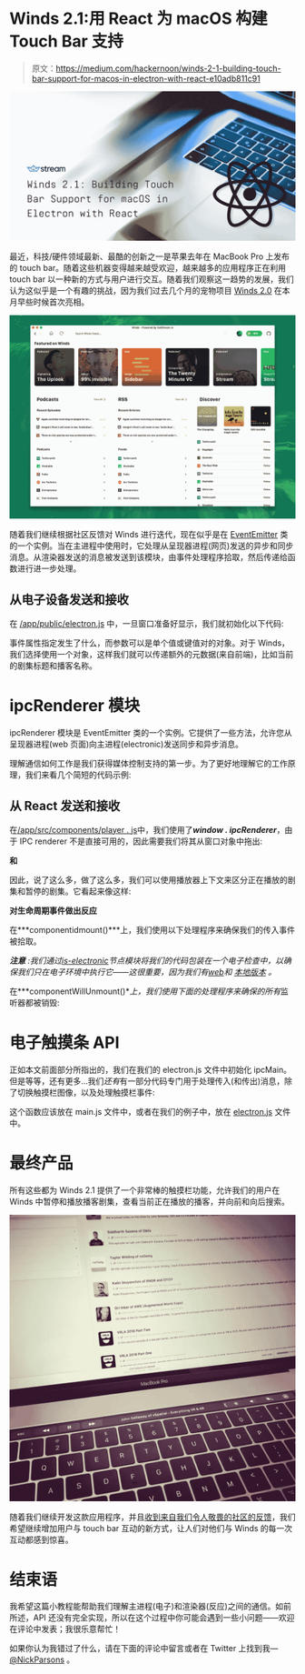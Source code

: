 # Winds 2.1:用 React 为 macOS 构建 Touch Bar 支持

> 原文：<https://medium.com/hackernoon/winds-2-1-building-touch-bar-support-for-macos-in-electron-with-react-e10adb811c91>

![](img/a77d064930e3c5370b060e2ab34c3fbb.png)

最近，科技/硬件领域最新、最酷的创新之一是苹果去年在 MacBook Pro 上发布的 touch bar。随着这些机器变得越来越受欢迎，越来越多的应用程序正在利用 touch bar 以一种新的方式与用户进行交互。随着我们观察这一趋势的发展，我们认为这似乎是一个有趣的挑战，因为我们过去几个月的宠物项目 [Winds 2.0](https://getstream.io/winds) 在本月早些时候首次亮相。

![](img/905514d25b1208a0bb7adf07ecdaa960.png)

随着我们继续根据社区反馈对 Winds 进行迭代，现在似乎是在 [EventEmitter](https://codeburst.io/announcing-winds-2-1-more-features-stability-and-pure-awesomeness-c109484fa1bf#events_class_eventemitter) 类的一个实例。当在主进程中使用时，它处理从呈现器进程(网页)发送的异步和同步消息。从渲染器发送的消息被发送到该模块，由事件处理程序拾取，然后传递给函数进行进一步处理。

## 从电子设备发送和接收

在 [/app/public/electron.js](https://github.com/GetStream/Winds/blob/master/app/public/electron.js) 中，一旦窗口准备好显示，我们就初始化以下代码:

事件属性指定发生了什么，而参数可以是单个值或键值对的对象。对于 Winds，我们选择使用一个对象，这样我们就可以传递额外的元数据(来自前端)，比如当前的剧集标题和播客名称。

# ipcRenderer 模块

ipcRenderer 模块是 EventEmitter 类的一个实例。它提供了一些方法，允许您从呈现器进程(web 页面)向主进程(electronic)发送同步和异步消息。

理解通信如何工作是我们获得媒体控制支持的第一步。为了更好地理解它的工作原理，我们来看几个简短的代码示例:

## 从 React 发送和接收

在[/app/src/components/player . js](https://github.com/GetStream/Winds/blob/master/app/src/components/Player.js)中，我们使用了***window . ipcRenderer***，由于 IPC renderer 不是直接可用的，因此需要我们将其从窗口对象中拖出:

**和**

因此，说了这么多，做了这么多，我们可以使用播放器上下文来区分正在播放的剧集和暂停的剧集。它看起来像这样:

**对生命周期事件做出反应**

在***componentidmount()***上，我们使用以下处理程序来确保我们的传入事件被拾取。

***注意*** *:我们通过*[*is-electronic*](https://www.npmjs.com/package/is-electron)*节点模块将我们的代码包装在一个电子检查中，以确保我们只在电子环境中执行它——这很重要，因为我们有*[*web*](https://winds.getstream.io)*和* [*本地版本*](https://getstream.io/winds) *。*

在***componentWillUnmount()***上，我们使用下面的处理程序来确保*的所有*监听器都被销毁:

# 电子触摸条 API

正如本文前面部分所指出的，我们在我们的 electron.js 文件中初始化 ipcMain。但是等等，还有更多…我们*还有*有一部分代码专门用于处理传入(和传出)消息，除了切换触摸栏图像，以及处理触摸栏事件:

这个函数应该放在 main.js 文件中，或者在我们的例子中，放在 [electron.js](https://github.com/GetStream/Winds/blob/master/app/public/electron.js) 文件中。

# 最终产品

所有这些都为 Winds 2.1 提供了一个非常棒的触摸栏功能，允许我们的用户在 Winds 中暂停和播放播客剧集，查看当前正在播放的播客，并向前和向后搜索。

![](img/966d8247bdb654738a2ecf20dfe9dac7.png)

随着我们继续开发这款应用程序，并且[收到来自我们令人敬畏的社区的反馈](https://github.com/GetStream/Winds/issues)，我们希望继续增加用户与 touch bar 互动的新方式，让人们对他们与 Winds 的每一次互动都感到惊喜。

# 结束语

我希望这篇小教程能帮助我们理解主进程(电子)和渲染器(反应)之间的通信。如前所述，API 还没有完全实现，所以在这个过程中你可能会遇到一些小问题——欢迎在评论中发表；我很乐意帮忙！

如果你认为我错过了什么，请在下面的评论中留言或者在 Twitter 上找到我— [@NickParsons](https://twitter.com/@nickparsons) 。
